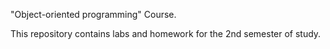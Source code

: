 "Object-oriented programming" Course.

This repository contains labs and homework for the 2nd semester of study.
